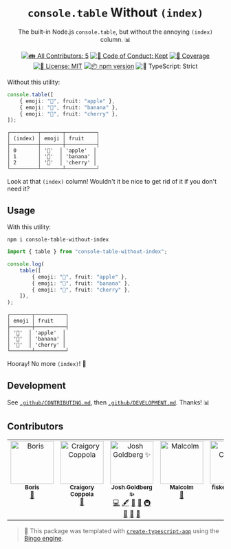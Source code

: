 <h1 align="center"><code>console.table</code> Without <code>(index)</code></h1>

<p align="center">
	The built-in Node.js <code>console.table</code>, but without the annoying <code>(index)</code> column.
	📊
</p>

<p align="center">
	<!-- prettier-ignore-start -->
	<!-- ALL-CONTRIBUTORS-BADGE:START - Do not remove or modify this section -->
	<a href="#contributors" target="_blank"><img alt="👪 All Contributors: 5" src="https://img.shields.io/badge/%F0%9F%91%AA_all_contributors-5-21bb42.svg" /></a>
<!-- ALL-CONTRIBUTORS-BADGE:END -->
	<!-- prettier-ignore-end -->
	<a href="https://github.com/JoshuaKGoldberg/console-table-without-index/blob/main/.github/CODE_OF_CONDUCT.md" target="_blank"><img alt="🤝 Code of Conduct: Kept" src="https://img.shields.io/badge/%F0%9F%A4%9D_code_of_conduct-kept-21bb42" /></a>
	<a href="https://codecov.io/gh/JoshuaKGoldberg/console-table-without-index" target="_blank"><img alt="🧪 Coverage" src="https://img.shields.io/codecov/c/github/JoshuaKGoldberg/console-table-without-index?label=%F0%9F%A7%AA%20coverage" /></a>
	<a href="https://github.com/JoshuaKGoldberg/console-table-without-index/blob/main/LICENSE.md" target="_blank"><img alt="📝 License: MIT" src="https://img.shields.io/badge/%F0%9F%93%9D_license-MIT-21bb42.svg" /></a>
	<a href="http://npmjs.com/package/console-table-without-index" target="_blank"><img alt="📦 npm version" src="https://img.shields.io/npm/v/console-table-without-index?color=21bb42&label=%F0%9F%93%A6%20npm" /></a>
	<img alt="💪 TypeScript: Strict" src="https://img.shields.io/badge/%F0%9F%92%AA_typescript-strict-21bb42.svg" />
</p>

Without this utility:

```ts
console.table([
	{ emoji: "🍏", fruit: "apple" },
	{ emoji: "🍌", fruit: "banana" },
	{ emoji: "🍒", fruit: "cherry" },
]);
```

```plaintext
┌─────────┬───────┬──────────┐
│ (index) │ emoji │ fruit    │
├─────────┼───────┼──────────┤
│ 0       │ '🍏'  │ 'apple'  │
│ 1       │ '🍌'  │ 'banana' │
│ 2       │ '🍒'  │ 'cherry' │
└─────────┴───────┴──────────┘
```

Look at that `(index)` column!
Wouldn't it be nice to get rid of it if you don't need it?

## Usage

With this utility:

```shell
npm i console-table-without-index
```

```ts
import { table } from "console-table-without-index";

console.log(
	table([
		{ emoji: "🍏", fruit: "apple" },
		{ emoji: "🍌", fruit: "banana" },
		{ emoji: "🍒", fruit: "cherry" },
	]),
);
```

```plaintext
┌───────┬──────────┐
│ emoji │ fruit    │
├───────┼──────────┤
│ '🍏'  │ 'apple'  │
│ '🍌'  │ 'banana' │
│ '🍒'  │ 'cherry' │
└───────┴──────────┘
```

Hooray!
No more `(index)`!
🙌

## Development

See [`.github/CONTRIBUTING.md`](./.github/CONTRIBUTING.md), then [`.github/DEVELOPMENT.md`](./.github/DEVELOPMENT.md).
Thanks! 📊

## Contributors

<!-- spellchecker: disable -->
<!-- ALL-CONTRIBUTORS-LIST:START - Do not remove or modify this section -->
<!-- prettier-ignore-start -->
<!-- markdownlint-disable -->
<table>
  <tbody>
    <tr>
      <td align="center" valign="top" width="14.28%"><a href="https://yboris.dev"><img src="https://avatars.githubusercontent.com/u/17264277?v=4?s=100" width="100px;" alt="Boris"/><br /><sub><b>Boris</b></sub></a><br /><a href="#ideas-whyboris" title="Ideas, Planning, & Feedback">🤔</a></td>
      <td align="center" valign="top" width="14.28%"><a href="https://www.craigory.dev/"><img src="https://avatars.githubusercontent.com/u/6933928?v=4?s=100" width="100px;" alt="Craigory Coppola"/><br /><sub><b>Craigory Coppola</b></sub></a><br /><a href="#ideas-AgentEnder" title="Ideas, Planning, & Feedback">🤔</a></td>
      <td align="center" valign="top" width="14.28%"><a href="http://www.joshuakgoldberg.com/"><img src="https://avatars.githubusercontent.com/u/3335181?v=4?s=100" width="100px;" alt="Josh Goldberg ✨"/><br /><sub><b>Josh Goldberg ✨</b></sub></a><br /><a href="https://github.com/JoshuaKGoldberg/console-table-without-index/commits?author=JoshuaKGoldberg" title="Code">💻</a> <a href="#content-JoshuaKGoldberg" title="Content">🖋</a> <a href="https://github.com/JoshuaKGoldberg/console-table-without-index/commits?author=JoshuaKGoldberg" title="Documentation">📖</a> <a href="#ideas-JoshuaKGoldberg" title="Ideas, Planning, & Feedback">🤔</a> <a href="#infra-JoshuaKGoldberg" title="Infrastructure (Hosting, Build-Tools, etc)">🚇</a> <a href="#maintenance-JoshuaKGoldberg" title="Maintenance">🚧</a> <a href="#projectManagement-JoshuaKGoldberg" title="Project Management">📆</a> <a href="#tool-JoshuaKGoldberg" title="Tools">🔧</a></td>
      <td align="center" valign="top" width="14.28%"><a href="https://github.com/noinkling"><img src="https://avatars.githubusercontent.com/u/4338251?v=4?s=100" width="100px;" alt="Malcolm"/><br /><sub><b>Malcolm</b></sub></a><br /><a href="https://github.com/JoshuaKGoldberg/console-table-without-index/issues?q=author%3Anoinkling" title="Bug reports">🐛</a></td>
      <td align="center" valign="top" width="14.28%"><a href="https://www.fiskercheung.com/"><img src="https://avatars.githubusercontent.com/u/172584?v=4?s=100" width="100px;" alt="fisker Cheung"/><br /><sub><b>fisker Cheung</b></sub></a><br /><a href="https://github.com/JoshuaKGoldberg/console-table-without-index/commits?author=fisker" title="Code">💻</a></td>
    </tr>
  </tbody>
</table>

<!-- markdownlint-restore -->
<!-- prettier-ignore-end -->

<!-- ALL-CONTRIBUTORS-LIST:END -->
<!-- spellchecker: enable -->

> 💝 This package was templated with [`create-typescript-app`](https://github.com/JoshuaKGoldberg/create-typescript-app) using the [Bingo engine](https://create.bingo).
